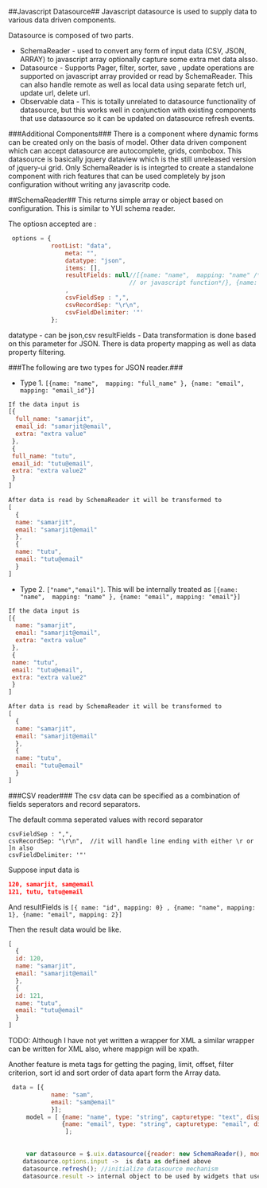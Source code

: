 ##Javascript Datasource##
Javascript datasource is used to supply data to various data driven components.

Datasource is composed of two parts. 
* SchemaReader - used to convert any form of input data (CSV, JSON, ARRAY) to javascript array optionally
 capture some extra met data alsso.
* Datasource - Supports Pager, filter, sorter, save , update operations are supported on javascript array 
  provided or read by SchemaReader. This can also handle remote as well as local data using separate fetch url,
  update url, delete url. 
* Observable data - This is totally unrelated to datasource functionality of datasource, but this works well in 
 conjunction with existing components that use datasource so it can be updated on datasource refresh events.

###Additional Components###
There is a component where dynamic forms can be created only on the basis of model. 
Other data driven component which can accept datasource are autocomplete, grids, combobox.
This datasource is basically jquery dataview which is the still unreleased version of jquery-ui grid. Only
SchemaReader is is integrted to create a standalone component with rich features that can be used completely by 
json configuration without writing any javascritp code.

##SchemaReader##
This returns simple array or object based on configuration. 
This is similar to YUI schema reader.

The optiosn accepted are :

```Javascript
 options = {
  			rootList: "data",
				meta: "",
				datatype: "json",
				items: [],
				resultFields: null//[{name: "name",  mapping: "name" /*can be xpath,json path
				                  // or javascript function*/}, {name: "email"}]
				,
				csvFieldSep : ",",
				csvRecordSep: "\r\n",
				csvFieldDelimiter: '"'
			};
```

datatype - can be json,csv
resultFields - Data transformation is done based on this parameter for JSON. There is data property mapping as well as
data property filtering. 

###The following are two types for JSON reader.###

* Type 1. `[{name: "name",  mapping: "full_name" }, {name: "email", mapping: "email_id"}]`


```javascript
If the data input is 
[{
  full_name: "samarjit",
  email_id: "samarjit@email",
  extra: "extra value"
 },
 {
 full_name: "tutu",
 email_id: "tutu@email",
 extra: "extra value2"
 }
]

After data is read by SchemaReader it will be transformed to
[
  {
  name: "samarjit",
  email: "samarjit@email"
  },
  {
  name: "tutu",
  email: "tutu@email"
  }
]
```

* Type 2. `["name","email"]`. This will be internally treated as `[{name: "name",  mapping: "name" }, {name: "email", mapping: "email"}]`

```javascript
If the data input is 
[{
  name: "samarjit",
  email: "samarjit@email",
  extra: "extra value"
 },
 {
 name: "tutu",
 email: "tutu@email",
 extra: "extra value2"
 }
]

After data is read by SchemaReader it will be transformed to
[
  {
  name: "samarjit",
  email: "samarjit@email"
  },
  {
  name: "tutu",
  email: "tutu@email"
  }
]
```

###CSV reader###
The csv data can be specified as a combination of fields seperators and record separators.

The default comma seperated values with record separator 

``` 
csvFieldSep : ",",
csvRecordSep: "\r\n",  //it will handle line ending with either \r or ]n also
csvFieldDelimiter: '"'
```

Suppose input data is 

```json
120, samarjit, sam@email
121, tutu, tutu@email
```

And resultFields is `[{ name: "id", mapping: 0} , {name: "name", mapping: 1}, {name: "email", mapping: 2}]`

Then the result data would be like.

```javascript
[
  {
  id: 120,
  name: "samarjit",
  email: "samarjit@email"
  },
  {
  id: 121,
  name: "tutu",
  email: "tutu@email"
  }
]
```

TODO:
Although I have not yet written a wrapper for XML a similar wrapper can be written for XML also, where mappign will 
be xpath.

Another feature is meta tags for getting the paging, limit, offset, filter criterion, sort id and sort order
 of data apart form the Array data.
 

```javascript
 data = [{
			name: "sam",
			email: "sam@email"
	        }];
	 model = [ {name: "name", type: "string", capturetype: "text", displaytype: "displayText", label: "Name", searchable: true, isPartOfKey: true, convertToModel: null /*view to model*/, convertToView: null /*model to view*/ 	},
			   {name: "email", type: "string", capturetype: "email", displaytype: "displayText", label: "Email", searchable: true, isPartOfKey: true, convertToModel: null /*view to model*/, convertToView: null /*model to view*/ 	},
				];
		
		
	 var datasource = $.uix.datasource({reader: new SchemaReader(), model: model ,rawdata: data, paging:{limit: 1} });
	datasource.options.input ->  is data as defined above
	datasource.refresh(); //initialize datasource mechanism
	datasource.result -> internal object to be used by widgets that uses datasource	
```

